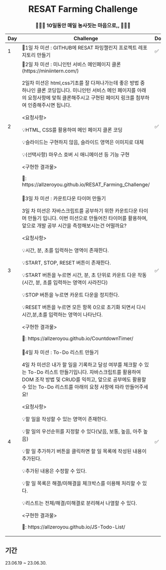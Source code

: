 <h1 align="center">
RESAT Farming Challenge
</h1>

<h3 align="center">
🧑‍🌾🌽 10일동안 매일 농사짓는 마음으로,, 🧑‍🌾🌽
</h3>


<table align="center">
<thead>
<tr>
<th>Day</th>
<th>Challenge</th>
<th>Done</th>
</tr>
</thead>
<tbody>
<tr>
<td>1</td>
<td>📌1일 차 미션 : GITHUB에 RESAT 파밍챌린지 프로젝트 레포지토리 만들기</td>
<td>✅</td>
</tr>
<tr>
<td>2</td>
<td>📌2일 차 미션 : 미니인턴 서비스 메인페이지 클론(https://miniintern.com/)

2일차 미션은 html,css기초를 잘 다져나가는데 좋은 방법 중 하나인 클론 코딩입니다. 미니인턴 서비스 메인 페이지를 아래의 요청사항에 맞춰 클론해주시고
구현된 페이지 링크를 첨부하여 인증해주시면 됩니다.

<p><요청사항></p>
<p>💡HTML, CSS를 활용하여 메인 페이지 클론 코딩</p>
<p>💡슬라이드는 구현하지 않음, 슬라이드 영역은 이미지로 대체</p>
<p>💡(선택사항) 마우스 호버 시 애니메이션 등 기능 구현</p>

<p><구현한 결과물></p>
<p>📎: https://allzeroyou.github.io/RESAT_Farming_Challenge/</p>

</td>
<td>✅</td>
</tr>
<tr>
<td>3</td>
<td>
📌3일 차 미션 : 카운트다운 타이머 만들기


3일 차 미션은 자바스크립트를 공부하기 위한 카운트다운 타이머 만들기 입니다.
이번 미션으로 만들어진 타이머를 활용하여, 앞으로 개발 공부 시간을 측정해보시는건 어떨까요?

<p><요청사항></p>
<p>💡시간, 분, 초를 입력하는 영역이 존재한다.</p>
<p>💡START, STOP, RESET 버튼이 존재한다.</p>
<p>💡START 버튼을 누르면 시간, 분, 초 단위로 카운트 다운 작동 (시간, 분, 초를 입력하는 영역이 사라진다)</p>
<p>💡STOP 버튼을 누르면 카운트 다운을 정지한다.</p>
<p>💡RESET 버튼을 누르면 모든 항목 0으로 초기화 되면서 다시 시간,분,초를 입력하는 영역이 나타난다.</p>
<p><구현한 결과물></p>
<p>📎: https://allzeroyou.github.io/CountdownTimer/</p>

</td>
<td>✅</td>
</tr>
<tr>
<td>4</td>
<td>
📌4일 차 미션 : To-Do 리스트 만들기


4일 차 미션은 내가 할 일을 기록하고 달성 여부를 체크할 수 있는 To-Do 리스트 만들기입니다. 자바스크립트를 활용하여 DOM 조작 방법 및 CRUD를 익히고, 앞으로 공부에도 활용할 수 있는 To-Do 리스트를 아래의 요청 사항에 따라 만들어주세요!


<p><요청사항></p>
<p>💡할 일을 작성할 수 있는 영역이 존재한다.</p>
<p>💡할 일의 우선순위를 지정할 수 있다(낮음, 보통, 높음, 아주 높음)</p>
<p>💡할 일 추가하기 버튼을 클릭하면 할 일 목록에 작성된 내용이 추가된다.</p>
<p>💡추가된 내용은 수정할 수 있다.</p>
<p>💡할 일 목록은 해결/미해결을 체크박스를 이용해 처리할 수 있다.</p>
<p>💡리스트는 전체/해결/미해결로 분리해서 나열할 수 있다.</p>

<p><구현한 결과물></p>
<p>📎: https://allzeroyou.github.io/JS-Todo-List/ </p>

</td>
<td>✅</td>

</tr>
<tr>
</tr>
<tr>
</tr>
<tr>
</tr>
<tr>
</tr>
<tr>
</tr>
<tr>
</tr>

</tbody>

</table>


## 기간
23.06.19 ~ 23.06.30.

